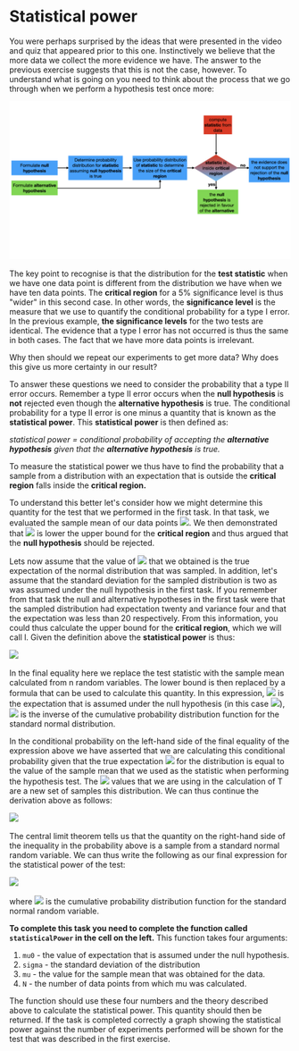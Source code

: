 # Statistical power

You were perhaps surprised by the ideas that were presented in the video and quiz that appeared prior to this one.  Instinctively we believe that the more data we collect the more evidence we have.  The answer to the previous exercise suggests that this is not the case, however.  To understand what is going on you need to think about the process that we go through when we perform a hypothesis test once more:

![](hypo-testing.001.jpeg)

The key point to recognise is that the distribution for the __test statistic__ when we have one data point is different from the distribution we have when we have ten data points.  The __critical region__ for a 5% significance level is thus "wider" in this second case.  In other words, the __significance level__ is the measure that we use to quantify the conditional probability for a type I error.  In the previous example, __the significance levels__ for the two tests are identical.  The evidence that a type I error has not occurred is thus the same in both cases.  The fact that we have more data points is irrelevant.

Why then should we repeat our experiments to get more data?  Why does this give us more certainty in our result?  

To answer these questions we need to consider the probability that a type II error occurs.  Remember a type II error occurs when the __null hypothesis__ is __not__ rejected even though the __alternative hypothesis__ is true.  The conditional probability for a type II error is one minus a quantity that is known as the __statistical power__.  This __statistical power__ is then defined as:

_statistical power = conditional probability of accepting the __alternative hypothesis__ given that the __alternative hypothesis__ is true._

To measure the statistical power we thus have to find the probability that a sample from a distribution with an expectation that is outside the __critical region__ falls inside the __critical region.__  

To understand this better let's consider how we might determine this quantity for the test that we performed in the first task.  In that task, we evaluated the sample mean of our data points  ![](https://render.githubusercontent.com/render/math?math=\mu_D).  We then demonstrated that ![](https://render.githubusercontent.com/render/math?math=\mu_D) is lower the upper bound for the __critical region__ and thus argued that the __null hypothesis__ should be rejected.

Lets now assume that the value of ![](https://render.githubusercontent.com/render/math?math=\mu_D) that we obtained is the true expectation of the normal distribution that was sampled.  In addition, let's assume that the standard deviation for the sampled distribution is two as was assumed under the null hypothesis in the first task.  If you remember from that task the null and alternative hypotheses in the first task were that the sampled distribution had expectation twenty and variance four and that the expectation was less than 20 respectively.  From this information, you could thus calculate the upper bound for the __critical region__, which we will call l.  Given the definition above the __statistical power__ is thus:

![](https://render.githubusercontent.com/render/math?math=B(\mu)=P(T\le\l|\mu_D=\mu)=P\left[\frac{1}{n}\sum_{i=1}^{n}X_i\le\mu_0+\frac{\sigma}{\sqrt{n}}\Phi^{-1}(0.05)\right])

In the final equality here we replace the test statistic with the sample mean calculated from n random variables.  The lower bound is then replaced by a formula that can be used to calculate this quantity.  In this expression, ![](https://render.githubusercontent.com/render/math?math=\mu_0) is the expectation that is assumed under the null hypothesis (in this case ![](https://render.githubusercontent.com/render/math?math=\mu_0=20)), ![](https://render.githubusercontent.com/render/math?math=\Phi^{-1}) is the inverse of the cumulative probability distribution function for the standard normal distribution.  

In the conditional probability on the left-hand side of the final equality of the expression above we have asserted that we are calculating this conditional probability given that the true expectation ![](https://render.githubusercontent.com/render/math?math=\mu_D) for the distribution is equal to the value of the sample mean that we used as the statistic when performing the hypothesis test.  The ![](https://render.githubusercontent.com/render/math?math=X_i) values that we are using in the calculation of T are a new set of samples this distribution.  We can thus continue the derivation above as follows:

![](https://render.githubusercontent.com/render/math?math=B(\mu)=P(T\le\l|\mu_D=\mu)=P\left[\frac{\frac{1}{n}\sum_{i=1}^{n}X_i-\mu}{\sigma/\sqrt{n}}\le\frac{\mu_0}{\sigma/\sqrt{n}}+\Phi^{-1}(0.05)-\frac{\mu}{\sigma/\sqrt{n}}\right])

The central limit theorem tells us that the quantity on the right-hand side of the inequality in the probability above is a sample from a standard normal random variable.  We can thus write the following as our final expression for the statistical power of the test:

![](https://render.githubusercontent.com/render/math?math=B(\mu)=P(T\le\l|\mu_D=\mu)=\Phi\left[\frac{\mu_0}{\sigma/\sqrt{n}}+\Phi^{-1}(0.05)-\frac{\mu}{\sigma/\sqrt{n}}\right])

where ![](https://render.githubusercontent.com/render/math?math=\Phi) is the cumulative probability distribution function for the standard normal random variable.

__To complete this task you need to complete the function called `statisticalPower` in the cell on the left.__  This function takes four arguments:

1. `mu0` - the value of expectation that is assumed under the null hypothesis.
2. `sigma` - the standard deviation of the distribution
3. `mu` - the value for the sample mean that was obtained for the data.
4. `N` - the number of data points from which mu was calculated.

The function should use these four numbers and the theory described above to calculate the statistical power.  This quantity should then be returned.  If the task is completed correctly a graph showing the statistical power against the number of experiments performed will be shown for the test that was described in the first exercise.

   
